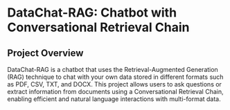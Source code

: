 # DataChat-RAG: Chatbot with Conversational Retrieval Chain
## Project Overview
DataChat-RAG is a chatbot that uses the Retrieval-Augmented Generation (RAG) technique to chat with your own data stored in different formats such as PDF, CSV, TXT, and DOCX. This project allows users to ask questions or extract information from documents using a Conversational Retrieval Chain, enabling efficient and natural language interactions with multi-format data.
